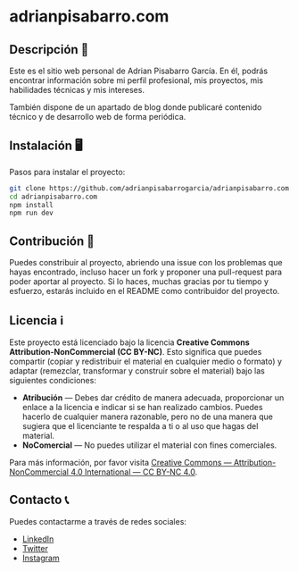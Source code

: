 # adrianpisabarro.com

## Descripción 📃

Este es el sitio web personal de Adrian Pisabarro García. En él, podrás encontrar información sobre mi perfil profesional, mis proyectos, mis habilidades técnicas y mis intereses.

También dispone de un apartado de blog donde publicaré contenido técnico y de desarrollo web de forma periódica.

## Instalación 🖥️

Pasos para instalar el proyecto:

```sh
git clone https://github.com/adrianpisabarrogarcia/adrianpisabarro.com
cd adrianpisabarro.com
npm install
npm run dev
```

## Contribución 🫶

Puedes constribuir al proyecto, abriendo una issue con los problemas que hayas encontrado, incluso hacer un fork y proponer una pull-request para poder aportar al proyecto. Si lo haces, muchas gracias por tu tiempo y esfuerzo, estarás incluido en el README como contribuidor del proyecto.

## Licencia ℹ️

Este proyecto está licenciado bajo la licencia **Creative Commons Attribution-NonCommercial (CC BY-NC)**. Esto significa que puedes compartir (copiar y redistribuir el material en cualquier medio o formato) y adaptar (remezclar, transformar y construir sobre el material) bajo las siguientes condiciones:

- **Atribución** — Debes dar crédito de manera adecuada, proporcionar un enlace a la licencia e indicar si se han realizado cambios. Puedes hacerlo de cualquier manera razonable, pero no de una manera que sugiera que el licenciante te respalda a ti o al uso que hagas del material.
- **NoComercial** — No puedes utilizar el material con fines comerciales.

Para más información, por favor visita [Creative Commons — Attribution-NonCommercial 4.0 International — CC BY-NC 4.0](https://creativecommons.org/licenses/by-nc/4.0/).

## Contacto 📞

Puedes contactarme a través de redes sociales:
- [LinkedIn](https://www.linkedin.com/in/adrian-pisabarro/)
- [Twitter](https://twitter.com/adriantxupisi)
- [Instagram](https://www.instagram.com/adriantxupisi)